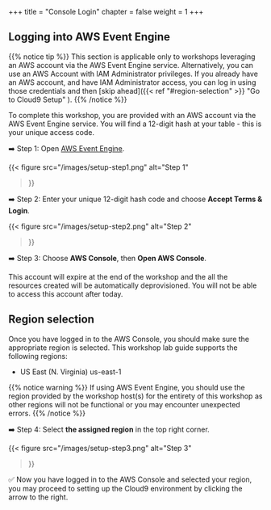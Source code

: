 +++
title = "Console Login"
chapter = false
weight = 1
+++

## Logging into AWS Event Engine
{{% notice tip %}}
This section is applicable only to workshops leveraging an AWS account via the AWS Event Engine service. Alternatively, you can use an AWS Account with IAM Administrator privileges. If you already have an AWS account, and have IAM Administrator access, you can log in using those credentials and then [skip ahead]({{< ref "#region-selection" >}} "Go to Cloud9 Setup" ).
{{% /notice %}}


To complete this workshop, you are provided with an AWS account via the AWS Event Engine service. You will find a 12-digit hash at your table - this is your unique access code.

➡️ Step 1: Open <a href="https://dashboard.eventengine.run" target="_blank">AWS Event Engine</a>.

{{< figure
    src="/images/setup-step1.png"
    alt="Step 1"
>}}

➡️ Step 2: Enter your unique 12-digit hash code and choose **Accept Terms & Login**.

{{< figure
    src="/images/setup-step2.png"
    alt="Step 2"
>}}

➡️ Step 3: Choose **AWS Console**, then **Open AWS Console**.

This account will expire at the end of the workshop and the all the resources created will be automatically deprovisioned. You will not be able to access this account after today.

## Region selection

Once you have logged in to the AWS Console, you should make sure the appropriate region is selected. This workshop lab guide supports the following regions:

- US East (N. Virginia) us-east-1

{{% notice warning %}}
If using AWS Event Engine, you should use the region provided by the workshop host(s) for the entirety of this workshop as other regions will not be functional or you may encounter unexpected errors.
{{% /notice %}}

➡️ Step 4: Select **the assigned region** in the top right corner.

{{< figure
    src="/images/setup-step3.png"
    alt="Step 3"
>}}


:white_check_mark: Now you have logged in to the AWS Console and selected your region, you may proceed to setting up the Cloud9 environment by clicking the arrow to the right.
